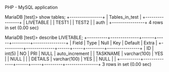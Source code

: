 PHP - MySQL application


MariaDB [test]> show tables;
+----------------+
| Tables_in_test |
+----------------+
| LIVETABLE      |
| TEST1          |
| TEST2          |
| auth           |
+----------------+
4 rows in set (0.00 sec)

MariaDB [test]> describe LIVETABLE;
+----------+--------------+------+-----+---------+----------------+
| Field    | Type         | Null | Key | Default | Extra          |
+----------+--------------+------+-----+---------+----------------+
| ID       | int(5)       | NO   | PRI | NULL    | auto_increment |
| TASKNAME | varchar(100) | YES  |     | NULL    |                |
| DETAILS  | varchar(100) | YES  |     | NULL    |                |
+----------+--------------+------+-----+---------+----------------+
3 rows in set (0.00 sec)

